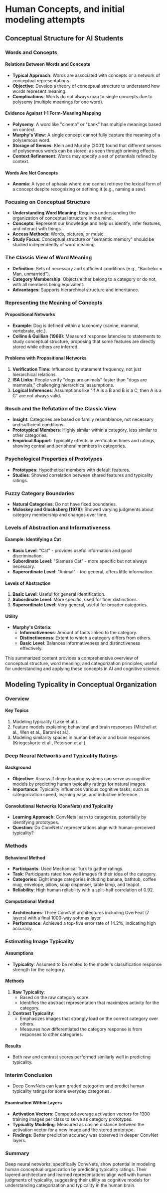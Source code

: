 # Human Concepts, and initial modeling attempts

## Conceptual Structure for AI Students

### Words and Concepts

#### Relations Between Words and Concepts
- **Typical Approach**: Words are associated with concepts or a network of conceptual representations.
- **Objective**: Develop a theory of conceptual structure to understand how words represent meaning.
- **Complications**: Words do not always map to single concepts due to polysemy (multiple meanings for one word).

#### Evidence Against 1:1 Form-Meaning Mapping
- **Polysemy**: A word like "cinema" or "bank" has multiple meanings based on context.
- **Murphy's View**: A single concept cannot fully capture the meaning of a polysemous word.
- **Storage of Senses**: Klein and Murphy (2001) found that different senses of polysemous words can be stored, as seen through priming effects.
- **Context Refinement**: Words may specify a set of potentials refined by context.

#### Words Are Not Concepts
- **Anomia**: A type of aphasia where one cannot retrieve the lexical form of a concept despite recognizing or defining it (e.g., naming a saw).

### Focusing on Conceptual Structure
- **Understanding Word Meaning**: Requires understanding the organization of conceptual structure in the mind.
- **Concepts**: Represent our knowledge and help us identify, infer features, and interact with things.
- **Access Methods**: Words, pictures, or music.
- **Study Focus**: Conceptual structure or "semantic memory" should be studied independently of word meaning.

### The Classic View of Word Meaning
- **Definition**: Sets of necessary and sufficient conditions (e.g., "Bachelor = Man, unmarried").
- **Category Membership**: Objects either belong to a category or do not, with all members being equivalent.
- **Advantages**: Supports hierarchical structure and inheritance.

### Representing the Meaning of Concepts

#### Propositional Networks
- **Example**: Dog is defined within a taxonomy (canine, mammal, vertebrate, etc.).
- **Collins & Quillian (1969)**: Measured response latencies to statements to study conceptual structure, proposing that some features are directly stored while others are inferred.

#### Problems with Propositional Networks
1. **Verification Time**: Influenced by statement frequency, not just hierarchical relations.
2. **ISA Links**: People verify "dogs are animals" faster than "dogs are mammals," challenging hierarchical assumptions.
3. **Logical Inferences**: Assumptions like "if A is a B and B is a C, then A is a C" are not always valid.

### Rosch and the Refutation of the Classic View
- **Insight**: Categories are based on family resemblance, not necessary and sufficient conditions.
- **Prototypical Members**: Highly similar within a category, less similar to other categories.
- **Empirical Support**: Typicality effects in verification times and ratings, showing central and peripheral members in categories.

### Psychological Properties of Prototypes
- **Prototypes**: Hypothetical members with default features.
- **Studies**: Showed correlation between shared features and typicality ratings.

### Fuzzy Category Boundaries
- **Natural Categories**: Do not have fixed boundaries.
- **Mcloskey and Glucksberg (1978)**: Showed varying judgments about category membership and changes over time.

### Levels of Abstraction and Informativeness

#### Example: Identifying a Cat
- **Basic Level**: "Cat" - provides useful information and good discrimination.
- **Subordinate Level**: "Siamese Cat" - more specific but not always necessary.
- **Superordinate Level**: "Animal" - too general, offers little information.

#### Levels of Abstraction
1. **Basic Level**: Useful for general identification.
2. **Subordinate Level**: More specific, used for finer distinctions.
3. **Superordinate Level**: Very general, useful for broader categories.

#### Utility
- **Murphy's Criteria**:
  - **Informativeness**: Amount of facts linked to the category.
  - **Distinctiveness**: Extent to which a category differs from others.
  - **Basic Level**: Balances informativeness and distinctiveness effectively.

This summarized content provides a comprehensive overview of conceptual structure, word meaning, and categorization principles, useful for understanding and applying these concepts in AI and cognitive science.

## Modeling Typicality in Conceptual Organization

### Overview

#### Key Topics
1. Modeling typicality (Lake et al.).
2. Feature models explaining behavioral and brain responses (Mitchell et al., Wen et al., Baroni et al.).
3. Modeling similarity spaces in human behavior and brain responses (Kriegeskorte et al., Peterson et al.).

### Deep Neural Networks and Typicality Ratings

#### Background
- **Objective**: Assess if deep-learning systems can serve as cognitive models by predicting human typicality ratings for natural images.
- **Importance**: Typicality influences various cognitive tasks, such as categorization speed, learning ease, and inductive inference.

#### Convolutional Networks (ConvNets) and Typicality
- **Learning Approach**: ConvNets learn to categorize, potentially by identifying prototypes.
- **Question**: Do ConvNets' representations align with human-perceived typicality?

### Methods

#### Behavioral Method
- **Participants**: Used Mechanical Turk to gather ratings.
- **Task**: Participants rated how well images fit their idea of the category.
- **Categories**: Eight image categories including banana, bathtub, coffee mug, envelope, pillow, soap dispenser, table lamp, and teapot.
- **Reliability**: High human reliability with a split-half correlation of 0.92.

#### Computational Method
- **Architectures**: Three ConvNet architectures including OverFeat (7 layers) with a final 1000-way softmax layer.
- **Performance**: Achieved a top-five error rate of 14.2%, indicating high accuracy.

### Estimating Image Typicality

#### Assumptions
- **Typicality**: Assumed to be related to the model's classification response strength for the category.

#### Methods
1. **Raw Typicality**: 
   - Based on the raw category score.
   - Identifies the abstract representation that maximizes activity for the category.
2. **Contrast Typicality**: 
   - Emphasizes images that strongly load on the correct category over others.
   - Measures how differentiated the category response is from responses to other categories.

#### Results
- Both raw and contrast scores performed similarly well in predicting typicality.

### Interim Conclusion
- Deep ConvNets can learn graded categories and predict human typicality ratings for some everyday categories.

#### Examination Within Layers
- **Activation Vectors**: Computed average activation vectors for 1300 training images per class to serve as category prototypes.
- **Typicality Modeling**: Measured as cosine distance between the activation vector for a new image and the stored prototype.
- **Findings**: Better prediction accuracy was observed in deeper ConvNet layers.

### Summary
Deep neural networks, specifically ConvNets, show potential in modeling human conceptual organization by predicting typicality ratings. Their layered architecture and learned representations align well with human judgments of typicality, suggesting their utility as cognitive models for understanding categorization and typicality in the human brain.


